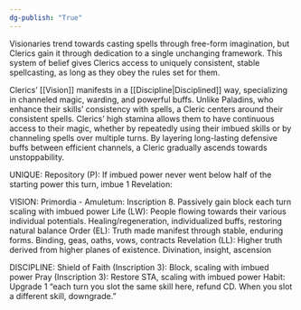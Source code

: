```yaml
---
dg-publish: "True"
---
```


Visionaries trend towards casting spells through free-form imagination, but Clerics gain it through dedication to a single unchanging framework. This system of belief gives Clerics access to uniquely consistent, stable spellcasting, as long as they obey the rules set for them.

Clerics’ [[Vision]] manifests in a [[Discipline|Disciplined]] way, specializing in channeled magic, warding, and powerful buffs. Unlike Paladins, who enhance their skills’ consistency with spells, a Cleric centers around their consistent spells. Clerics’ high stamina allows them to have continuous access to their magic, whether by repeatedly using their imbued skills or by channeling spells over multiple turns. By layering long-lasting defensive buffs between efficient channels, a Cleric gradually ascends towards unstoppability.

UNIQUE:
Repository (P): If imbued power never went below half of the starting power this turn, imbue 1
Revelation: 

VISION:
Primordia - Amuletum: Inscription 8. Passively gain block each turn scaling with imbued power
Life (LW): People flowing towards their various individual potentials. Healing/regeneration, individualized buffs, restoring natural balance
Order (EL): Truth made manifest through stable, enduring forms. Binding, geas, oaths, vows, contracts
Revelation (LL): Higher truth derived from higher planes of existence. Divination, insight, ascension

DISCIPLINE:
Shield of Faith (Inscription 3): Block, scaling with imbued power
Pray (Inscription 3): Restore STA, scaling with imbued power
Habit: Upgrade 1 “each turn you slot the same skill here, refund CD. When you slot a different skill, downgrade.”